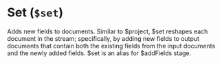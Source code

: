 
# Set (`$set`)

Adds new fields to documents. Similar to $project, $set reshapes each document in the stream; specifically, by adding new fields to output documents that contain both the existing fields from the input documents and the newly added fields. $set is an alias for $addFields stage.
